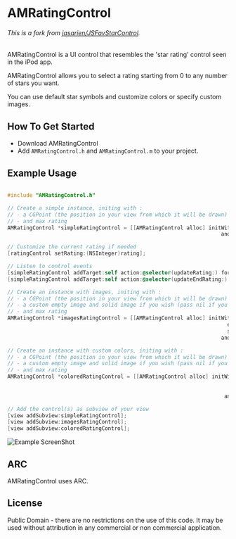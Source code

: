 # AMRatingControl

###### This is a fork from [jasarien/JSFavStarControl](https://github.com/jasarien/JSFavStarControl).

AMRatingControl is a UI control that resembles the 'star rating' control seen in the iPod app.

AMRatingControl allows you to select a rating starting from 0 to any number of stars you want.

You can use default star symbols and customize colors or specify custom images.


## How To Get Started

- Download AMRatingControl
- Add `AMRatingControl.h` and `AMRatingControl.m` to your project.


## Example Usage


``` objective-c

#include "AMRatingControl.h"

// Create a simple instance, initing with :
// - a CGPoint (the position in your view from which it will be drawn)
// - and max rating
AMRatingControl *simpleRatingControl = [[AMRatingControl alloc] initWithLocation:(CGPoint)location
                                                         			andMaxRating:(NSInteger)maxRating];

// Customize the current rating if needed
[ratingControl setRating:(NSInteger)rating];

// Listen to control events
[simpleRatingControl addTarget:self action:@selector(updateRating:) forControlEvents:UIControlEventEditingChanged];
[simpleRatingControl addTarget:self action:@selector(updateEndRating:) forControlEvents:UIControlEventEditingDidEnd];

// Create an instance with images, initing with :
// - a CGPoint (the position in your view from which it will be drawn)
// - a custom empty image and solid image if you wish (pass nil if you want to use the default).
// - and max rating
AMRatingControl *imagesRatingControl = [[AMRatingControl alloc] initWithLocation:(CGPoint)location
                                          			                  emptyImage:(UIImage *)emptyImageOrNil
                                                     			      solidImage:(UIImage *)solidImageOrNil
	                                                                andMaxRating:(NSInteger)maxRating];

// Create an instance with custom colors, initing with :
// - a CGPoint (the position in your view from which it will be drawn)
// - a custom empty image and solid image if you wish (pass nil if you want to use the default).
// - and max rating
AMRatingControl *coloredRatingControl = [[AMRatingControl alloc] initWithLocation:(CGPoint)location
                                                                       emptyColor:(UIColor *)emptyColorOrNi
                                                                       solidColor:(UIColor *)solidColorOrNi
                                                                     andMaxRating:(NSInteger)maxRating];  

// Add the control(s) as subview of your view
[view addSubview:simpleRatingControl];
[view addSubview:imagesRatingControl];
[view addSubview:coloredRatingControl];
```

<img src="https://raw.github.com/amseddi/AMRatingControl/master/screenshot.png" alt="Example ScreenShot" title="Example ScreenShot" style="display:block; margin: 0 auto;">

## ARC

AMRatingControl uses ARC.

## License

Public Domain - there are no restrictions on the use of this code. It may be used without attribution in any commercial or non commercial application.

